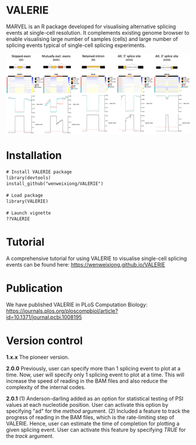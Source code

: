 # VALERIE
MARVEL is an R package developed for visualising alternative splicing events at single-cell resolution. It complements existing genome browser to enable visualising large number of samples (cells) and large number of splicing events typical of single-cell splicing experiments.

![](inst/extdata/Cover_Figure.png)

# Installation
```
# Install VALERIE package
library(devtools)
install_github("wenweixiong/VALERIE")

# Load package
library(VALERIE)

# Launch vignette
??VALERIE
```

# Tutorial
A comprehensive tutorial for using VALERIE to visualise single-cell splicing events can be found here: https://wenweixiong.github.io/VALERIE

# Publication
We have published VALERIE in PLoS Computation Biology: https://journals.plos.org/ploscompbiol/article?id=10.1371/journal.pcbi.1008195

# Version control
**1.x.x** 
The pioneer version.

**2.0.0** 
Previously, user can specify more than 1 splicing event to plot at a time. Now, user will specify only 1 splicing event to plot at a time. This will increase the speed of reading in the BAM files and also reduce the complexity of the internal codes.

**2.0.1** 
(1) Anderson-darling added as an option for statistical testing of PSI values at each nucleotide position. User can activate this option by specifying "ad" for the _method_ argument.
(2) Included a feature to track the progress of reading in the BAM files, which is the rate-limiting step of VALERIE. Hence, user can estimate the time of completion for plotting a given splicing event. User can activate this feature by specifying _TRUE_ for the _track_ argument.
